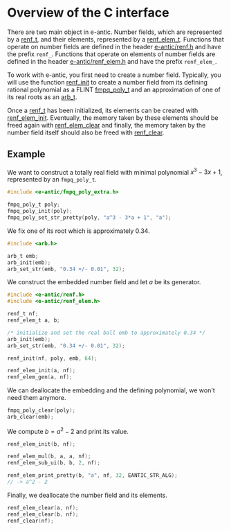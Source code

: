 # Overview of the C interface

There are two main object in e-antic. Number fields, which are represented by a
[renf_t](), and their elements, represented by a [renf_elem_t](). Functions
that operate on number fields are defined in the header [e-antic/renf.h]() and
have the prefix `renf_`. Functions that operate on elements of number fields
are defined in the header [e-antic/renf_elem.h]() and have the prefix
`renf_elem_`.

To work with e-antic, you first need to create a number field. Typically, you
will use the function [renf_init]() to create a number field from its defining
rational polynomial as a FLINT [fmpq_poly_t]() and an
approximation of one of its real roots as an [arb_t]().

Once a [renf_t]() has been initialized, its elements can be created with
[renf_elem_init](). Eventually, the memory taken by these elements should be
freed again with [renf_elem_clear]() and finally, the memory taken by the
number field itself should also be freed with [renf_clear]().

## Example

We want to construct a totally real field with minimal polynomial $x^3 - 3x +
1$, represented by an `fmpq_poly_t`.

```c
#include <e-antic/fmpq_poly_extra.h>

fmpq_poly_t poly;
fmpq_poly_init(poly);
fmpq_poly_set_str_pretty(poly, "a^3 - 3*a + 1", "a");
```

We fix one of its root which is approximately 0.34.

```c
#include <arb.h>

arb_t emb;
arb_init(emb);
arb_set_str(emb, "0.34 +/- 0.01", 32);
```

We construct the embedded number field and let $a$ be its generator.

```c
#include <e-antic/renf.h>
#include <e-antic/renf_elem.h>

renf_t nf;
renf_elem_t a, b;

/* initialize and set the real ball emb to approximately 0.34 */
arb_init(emb);
arb_set_str(emb, "0.34 +/- 0.01", 32);

renf_init(nf, poly, emb, 64);

renf_elem_init(a, nf);
renf_elem_gen(a, nf);
```

We can deallocate the embedding and the defining polynomial, we won't need them anymore.

```c
fmpq_poly_clear(poly);
arb_clear(emb);
```

We compute $b = a^2 - 2$ and print its value.

```c
renf_elem_init(b, nf);

renf_elem_mul(b, a, a, nf);
renf_elem_sub_ui(b, b, 2, nf);

renf_elem_print_pretty(b, "a", nf, 32, EANTIC_STR_ALG);
// -> a^2 - 2
```

Finally, we deallocate the number field and its elements.

```c
renf_elem_clear(a, nf);
renf_elem_clear(b, nf);
renf_clear(nf);
```
